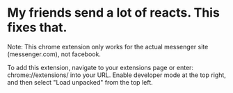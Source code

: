 # My friends send a lot of reacts. This fixes that.
Note: This chrome extension only works for the actual messenger site (messenger.com), not facebook.

To add this extension, navigate to your extensions page or enter: chrome://extensions/ into your URL. Enable developer mode at the top right, and then select "Load unpacked" from the top left.
